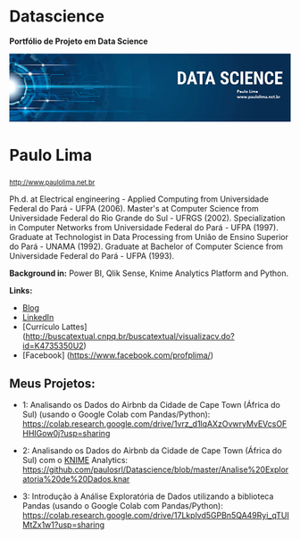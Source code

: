 # Datascience
<b> Portfólio de Projeto em Data Science</b>


<p align="center">
  <img src="banner.png" >
</p>

# Paulo Lima
<sub>http://www.paulolima.net.br</sub>

Ph.d. at Electrical engineering - Applied Computing from Universidade Federal do Pará - UFPA (2006). Master's at Computer Science from Universidade Federal do Rio Grande do Sul - UFRGS (2002). Specialization in Computer Networks from Universidade Federal do Pará - UFPA (1997). Graduate at Technologist in Data Processing from União de Ensino Superior do Pará - UNAMA (1992). Graduate at Bachelor of Computer Science from Universidade Federal do Pará - UFPA (1993).

**Background in:** Power BI, Qlik Sense, Knime Analytics Platform and Python.

**Links:**
* [Blog](http://paulolima.net.br)
* [LinkedIn](https://www.linkedin.com/in/paulo-lima-65a49117)
* [Currículo Lattes] (http://buscatextual.cnpq.br/buscatextual/visualizacv.do?id=K4735350U2)
* [Facebook] (https://www.facebook.com/profplima/)


## Meus Projetos:

* 1: Analisando os Dados do Airbnb da Cidade de Cape Town (África do Sul) (usando o Google Colab com Pandas/Python):
https://colab.research.google.com/drive/1vrz_d1lqAXzOvwryMvEVcsOFHHIGow0j?usp=sharing

* 2: Analisando os Dados do Airbnb da Cidade de Cape Town (África do Sul) com o <a href="https://www.knime.com">KNIME</a> Analytics:
https://github.com/paulosrl/Datascience/blob/master/Analise%20Exploratoria%20de%20Dados.knar

* 3: Introdução à Análise Exploratória de Dados utilizando a biblioteca Pandas (usando o Google Colab com Pandas/Python):
https://colab.research.google.com/drive/17Lkplvd5GPBn5QA49Ryi_qTUIMtZx1w1?usp=sharing
